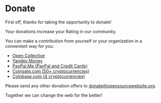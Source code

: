 # Donate

First off, thanks for taking the opportunity to donate!

Your donations increase your Rating in our community.

You can make a contribution from yourself or your organization in a convenient way for you:

* [Open Collective](https://opencollective.com/opensourcewebsite)
* [Yandex.Money](https://money.yandex.ru/to/4100111248401133)
* [PayPal.Me (PayPal and Credit Cards)](https://paypal.me/opensourcewebsite)
* [Coingate.com (50+ cryptocurrencies)](https://coingate.com/pay/opensourcewebsite)
* [Coinbase.com (4 cryptocurrencies)](https://commerce.coinbase.com/checkout/e89005ec-c8c2-47c1-9ca4-b1deb9992794)

Please send any other donation offers to [donate@opensourcewebsite.org](mailto:donate@opensourcewebsite.org).

Together we can change the web for the better!
